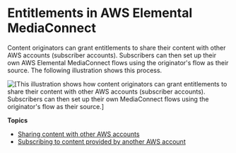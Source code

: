 # Entitlements in AWS Elemental MediaConnect<a name="entitlements"></a>

Content originators can grant entitlements to share their content with other AWS accounts \(subscriber accounts\)\. Subscribers can then set up their own AWS Elemental MediaConnect flows using the originator's flow as their source\. The following illustration shows this process\.

![\[This illustration shows how content originators can grant entitlements to share their content with other AWS accounts (subscriber accounts). Subscribers can then set up their own MediaConnect flows using the originator's flow as their source.\]](http://docs.aws.amazon.com/mediaconnect/latest/ug/)

**Topics**
+ [Sharing content with other AWS accounts](entitlements-originator.md)
+ [Subscribing to content provided by another AWS account](entitlements-subscriber.md)